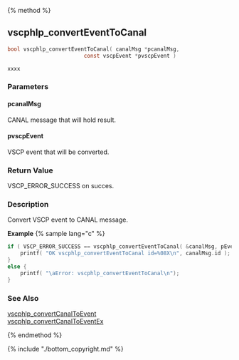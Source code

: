 
{% method %}
## vscphlp_convertEventToCanal

```c
bool vscphlp_convertEventToCanal( canalMsg *pcanalMsg, 
                        const vscpEvent *pvscpEvent )
```

```python
xxxx
```

### Parameters

#### pcanalMsg
CANAL message that will hold result.

#### pvscpEvent
VSCP event that will be converted.

### Return Value
VSCP_ERROR_SUCCESS on succes. 

### Description
Convert VSCP event to CANAL message. 

**Example** {% sample lang="c" %}

```c
if ( VSCP_ERROR_SUCCESS == vscphlp_convertEventToCanal( &canalMsg, pEvent ) ) {
    printf( "OK vscphlp_convertEventToCanal id=%08X\n", canalMsg.id );
}
else {
    printf( "\aError: vscphlp_convertEventToCanal\n");
}
```

### See Also
[vscphlp_convertCanalToEvent](vscphlp_convertcanaltoevent.md)  
[vscphlp_convertCanalToEventEx](vscphlp_convertcanaltoeventex.md)

{% endmethod %}

{% include "./bottom_copyright.md" %}